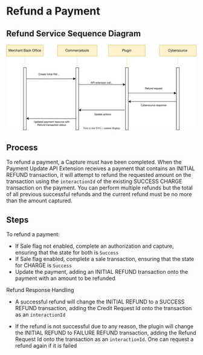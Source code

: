 # Refund a Payment

## Refund Service Sequence Diagram

![Refund service flow](images/Flow-Diagram-Refund-a-Payment.svg)

## Process

To refund a payment, a Capture must have been completed. When the Payment Update API Extension receives a payment that contains an INITIAL REFUND transaction, it will attempt to refund the requested amount on the transaction using the `interactionId` of the existing SUCCESS CHARGE transaction on the payment. You can perform multiple refunds but the total of all previous successful refunds and the current refund must be no more than the amount captured.

## Steps

To refund a payment:

- If Sale flag not enabled, complete an authorization and capture, ensuring that the state for both is `Success`
- If Sale flag enabled, complete a sale transaction, ensuring that the state for CHARGE is `Success`
- Update the payment, adding an INITIAL REFUND transaction onto the payment with an amount to be refunded

Refund Response Handling

- A successful refund will change the INITIAL REFUND to a SUCCESS REFUND transaction, adding the Credit Request Id onto the transaction as an `interactionId`

- If the refund is not successful due to any reason, the plugin will change the INITIAL REFUND to FAILURE REFUND transaction, adding the Refund Request Id onto the transaction as an `interactionId`. One can request a refund again if it is failed
